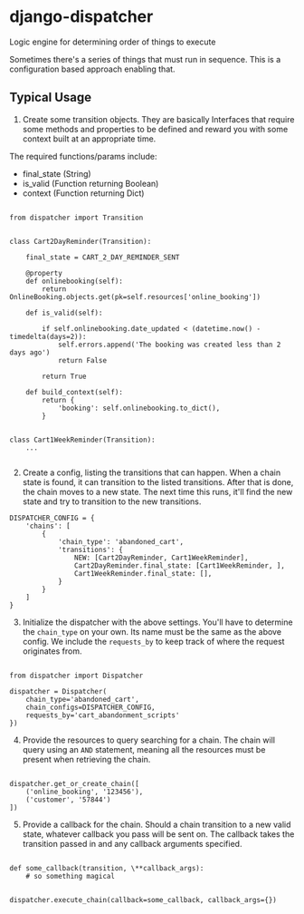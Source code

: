 # django-dispatcher


Logic engine for determining order of things to execute


Sometimes there's a series of things that must run in sequence. This is a
configuration based approach enabling that.


Typical Usage
---


1. Create some transition objects. They are basically Interfaces that
require some methods and properties to be defined and reward you with
some context built at an appropriate time.

The required functions/params include:

- final_state (String)
- is_valid (Function returning Boolean)
- context (Function returning Dict)

```

from dispatcher import Transition


class Cart2DayReminder(Transition):

    final_state = CART_2_DAY_REMINDER_SENT

    @property
    def onlinebooking(self):
		return OnlineBooking.objects.get(pk=self.resources['online_booking'])

    def is_valid(self):

        if self.onlinebooking.date_updated < (datetime.now() - timedelta(days=2)):
            self.errors.append('The booking was created less than 2 days ago')
            return False

        return True

    def build_context(self):
        return {
            'booking': self.onlinebooking.to_dict(),
        }


class Cart1WeekReminder(Transition):
	...


```

2. Create a config, listing the transitions that can happen. When a chain state is found, it can transition to the listed transitions. After that is done, the chain moves to a new state. The next time this runs, it'll find the new state and try to transition to the new transitions.

```
DISPATCHER_CONFIG = {
	'chains': [
		{
			'chain_type': 'abandoned_cart',
			'transitions': {
				NEW: [Cart2DayReminder, Cart1WeekReminder],
				Cart2DayReminder.final_state: [Cart1WeekReminder, ],
				Cart1WeekReminder.final_state: [],
			}
		}
	]
}

```


3. Initialize the dispatcher with the above settings. You'll have to
determine the `chain_type` on your own. Its name must be the same as
the above config. We include the `requests_by` to keep track of where
the request originates from.


```

from dispatcher import Dispatcher

dispatcher = Dispatcher(
	chain_type='abandoned_cart',
	chain_configs=DISPATCHER_CONFIG,
	requests_by='cart_abandonment_scripts'
})

```

4. Provide the resources to query searching for a chain. The chain
will query using an `AND` statement, meaning all the resources must
be present when retrieving the chain.

```

dispatcher.get_or_create_chain([
	('online_booking', '123456'),
	('customer', '57844')
])

```

5. Provide a callback for the chain. Should a chain transition to a new
valid state, whatever callback you pass will be sent on. The callback
takes the transition passed in and any callback arguments specified.

```

def some_callback(transition, \**callback_args):
	# so something magical


dispatcher.execute_chain(callback=some_callback, callback_args={})

```
